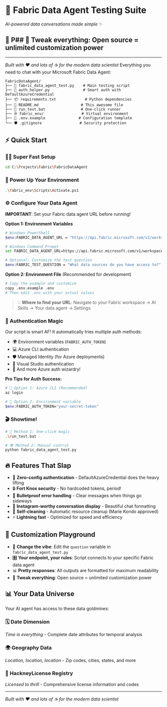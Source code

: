 # 🚀 Fabric Data Agent Testing Suite

*AI-powered data conversations made simple* ✨

## 📁 P## 🔧 **Tweak everything**: Open source = unlimited customization power

---

*Built with ❤️ and lots of ☕ for the modern data scientist*
Everything you need to chat with your Microsoft Fabric Data Agent:

```
FabricDataAgent/
├── 🐍 fabric_data_agent_test.py    # Main testing script
├── 🔐 auth_helper.py               # Smart auth with DefaultAzureCredential
├── 📦 requirements.txt             # Python dependencies
├── 📖 README.md                   # This awesome file
├── 🎯 run_test.bat                # One-click runner
├── 🌐 fabric_env/                 # Virtual environment
├── 🔧 .env.example               # Configuration template
└── 🛡️ .gitignore                 # Security protection
```

## ⚡ Quick Start

### 🏃‍♂️ Super Fast Setup
```bash
cd C:\Projects\Fabric\FabricDataAgent
```

### 🔌 Power Up Your Environment
```bash
.\fabric_env\Scripts\Activate.ps1
```

### ⚙️ Configure Your Data Agent
**IMPORTANT**: Set your Fabric data agent URL before running!

**Option 1: Environment Variables**
```bash
# Windows PowerShell
$env:FABRIC_DATA_AGENT_URL = "https://api.fabric.microsoft.com/v1/workspaces/YOUR_WORKSPACE_ID/aiskills/YOUR_SKILL_ID/aiassistant/openai"

# Windows Command Prompt
set FABRIC_DATA_AGENT_URL=https://api.fabric.microsoft.com/v1/workspaces/YOUR_WORKSPACE_ID/aiskills/YOUR_SKILL_ID/aiassistant/openai

# Optional: Customize the test question
$env:FABRIC_TEST_QUESTION = "What data sources do you have access to?"
```

**Option 2: Environment File** (Recommended for development)
```bash
# Copy the example and customize
copy .env.example .env
# Then edit .env with your actual values
```

> 💡 **Where to find your URL**: Navigate to your Fabric workspace → AI Skills → Your data agent → Settings

### 🔑 Authentication Magic
Our script is smart AF! It automatically tries multiple auth methods:
- 🌍 Environment variables (`FABRIC_AUTH_TOKEN`)
- 💻 Azure CLI authentication
- 🛡️ Managed Identity (for Azure deployments)
- 🎨 Visual Studio authentication
- 🔄 And more Azure auth wizardry!

**Pro Tips for Auth Success:**
```bash
# 🚀 Option 1: Azure CLI (Recommended)
az login

# 🎯 Option 2: Environment variable
$env:FABRIC_AUTH_TOKEN="your-secret-token"
```

### 🎬 Showtime!
```bash
# 🎪 Method 1: One-click magic
.\run_test.bat

# 🛠️ Method 2: Manual control
python fabric_data_agent_test.py
```

## 🔥 Features That Slap

- 🤖 **Zero-config authentication** - DefaultAzureCredential does the heavy lifting
- 🔒 **Fort Knox security** - No hardcoded tokens, period!
- 💯 **Bulletproof error handling** - Clear messages when things go sideways
- 🎨 **Instagram-worthy conversation display** - Beautiful chat formatting
- 🧹 **Self-cleaning** - Automatic resource cleanup (Marie Kondo approved)
- ⚡ **Lightning fast** - Optimized for speed and efficiency

## 🎯 Customization Playground

- 💬 **Change the vibe**: Edit the `question` variable in `fabric_data_agent_test.py`
- 🎛️ **Your endpoint, your rules**: Script connects to your specific Fabric data agent
- 📊 **Pretty responses**: All outputs are formatted for maximum readability
- 🔧 **Tweak everything**: Open source = unlimited customization power

## 📊 Your Data Universe

Your AI agent has access to these data goldmines:

### 🗓️ **Date Dimension**
*Time is everything* - Complete date attributes for temporal analysis

### 🌍 **Geography Data** 
*Location, location, location* - Zip codes, cities, states, and more

### 🚗 **HackneyLicense Registry**
*Licensed to thrill* - Comprehensive license information and codes

---

*Built with ❤️ and lots of ☕ for the modern data scientist*

